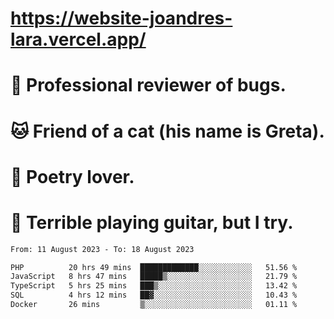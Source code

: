 # https://website-joandres-lara.vercel.app/
# 🐛 Professional reviewer of bugs.
# 🐱 Friend of a cat (his name is Greta).
# 📜 Poetry lover.
# 🎸 Terrible playing guitar, but I try.

<!--START_SECTION:waka-->

```txt
From: 11 August 2023 - To: 18 August 2023

PHP          20 hrs 49 mins  █████████████░░░░░░░░░░░░   51.56 %
JavaScript   8 hrs 47 mins   █████▒░░░░░░░░░░░░░░░░░░░   21.79 %
TypeScript   5 hrs 25 mins   ███▒░░░░░░░░░░░░░░░░░░░░░   13.42 %
SQL          4 hrs 12 mins   ██▓░░░░░░░░░░░░░░░░░░░░░░   10.43 %
Docker       26 mins         ▒░░░░░░░░░░░░░░░░░░░░░░░░   01.11 %
```

<!--END_SECTION:waka-->
